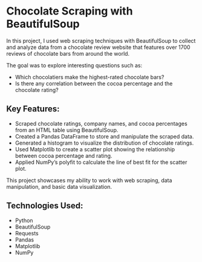 # Chocolate Scraping with BeautifulSoup

In this project, I used web scraping techniques with BeautifulSoup to collect and analyze data from a chocolate review website that features over 1700 reviews of chocolate bars from around the world. 

The goal was to explore interesting questions such as:
- Which chocolatiers make the highest-rated chocolate bars?
- Is there any correlation between the cocoa percentage and the chocolate rating?

## Key Features:
- Scraped chocolate ratings, company names, and cocoa percentages from an HTML table using BeautifulSoup.
- Created a Pandas DataFrame to store and manipulate the scraped data.
- Generated a histogram to visualize the distribution of chocolate ratings.
- Used Matplotlib to create a scatter plot showing the relationship between cocoa percentage and rating.
- Applied NumPy’s polyfit to calculate the line of best fit for the scatter plot.

This project showcases my ability to work with web scraping, data manipulation, and basic data visualization.

## Technologies Used:
- Python
- BeautifulSoup
- Requests
- Pandas
- Matplotlib
- NumPy
